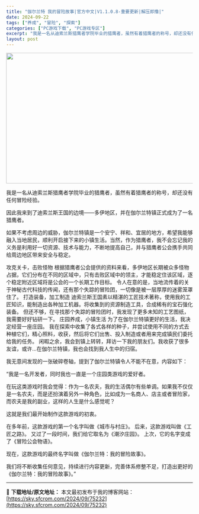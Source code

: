 ```yaml
---
title: "伽尔兰特 我的冒险故事|官方中文|V1.1.0.8-重要更新|解压即撸|"
date: 2024-09-22
tags: ["养成", "冒险", "探索"]
categories: ["PC游戏下载", "PC游戏专区"]
excerpt: "我是一名从迪索兰斯猎鹰者学院毕业的猎鹰者，虽然有着猎鹰者的称号，却还没有任何冒险经验。 因此我来到了迪索兰斯王国的边境——多伊地区，并在伽尔兰特镇正式成为了一名猎鹰者。 如果不考虑周边的威胁，伽尔兰特镇是一个安宁、祥和、宜居的地方，希望我能够融入当地居民，顺利开启接下来的小镇生活。当然，作为猎鹰者，&hellip;"
layout: post
---
```


<img class="aligncenter size-full wp-image-75198" src="https://sky.sfcrom.com/wp-content/uploads/2024/09/2024092211321491.webp" alt="" width="616" height="353" />

我是一名从迪索兰斯猎鹰者学院毕业的猎鹰者，虽然有着猎鹰者的称号，却还没有任何冒险经验。

因此我来到了迪索兰斯王国的边境——多伊地区，并在伽尔兰特镇正式成为了一名猎鹰者。

如果不考虑周边的威胁，伽尔兰特镇是一个安宁、祥和、宜居的地方，希望我能够融入当地居民，顺利开启接下来的小镇生活。当然，作为猎鹰者，我不会忘记我的义务是利用好一切资源、技术与能力，不断地提高自己，并与猎鹰者公会携手共同给周边地区带来安全与稳定。

攻克关卡，击败怪物
根据猎鹰者公会提供的资料来看，多伊地区长期被众多怪物占据，它们分布在不同的区域中，只有击败区域中的领主，才能稳定住该区域，逐个稳定附近区域将是公会的一个长期工作目标。
令人在意的是，当地流传着的关于神秘古代科技的传闻，还有那个失踪的冒险团，一切像是被一层厚厚的迷雾笼罩住了。
打造装备，加工制造
迪索兰斯王国素以精湛的工匠技术著称，使用我的工匠知识，能制造出各种加工机器。将收集到的资源制造工具，合成稀有的宝石强化装备。
但还不够，在寻找那个失踪的冒险团时，我发现了更多未知的工艺图纸，我需要好好钻研一下。
庄园养成，小镇生活
为了在伽尔兰特镇更好的生活，我决定经营一座庄园。
我在探索中收集了各式各样的种子，并尝试使用不同的方式去种植它们，精心照料，收获，然后将它们出售、投入制造或者用来完成镇民们委托给我的任务。
闲暇之余，我会到镇上转转，拜访一下我的朋友们。我收获了很多友谊，或许…在伽尔兰特镇，我也会找到我人生中的归宿。

我无意间发现的一张破碎卷轴，提到了伽尔兰特镇令人不能不在意，内容如下：

“我是一名开发者，同时我也一直是一个庄园类游戏的爱好者。

在玩这类游戏时我会觉得：作为一名农夫，我的生活偶尔有些单调。如果我不仅仅是一名农夫，而是还扮演着另外一种角色，比如成为一名商人、店主或者冒险家，而农夫是我的副业，这样的人生是什么感觉呢？

这就是我们最开始制作这款游戏的初衷。

在多年前，这款游戏的第一个名字叫做《城市与村庄》。
后来，这款游戏叫做《工匠之路》。
又过了一段时间，我们给它取名为《潮汐庄园》。
上次，它的名字变成了《冒险公会物语》。

现在，这款游戏的最终名字叫做《伽尔兰特：我的冒险故事》。

我们将不断收集任何意见，持续进行内容更新，完善体系修整不足，打造出更好的《伽尔兰特：我的冒险故事》。”

---
📖 **下载地址/原文地址：** 本文最初发布于我的博客网站：[https://sky.sfcrom.com/2024/09/75232](https://sky.sfcrom.com/2024/09/75232)
